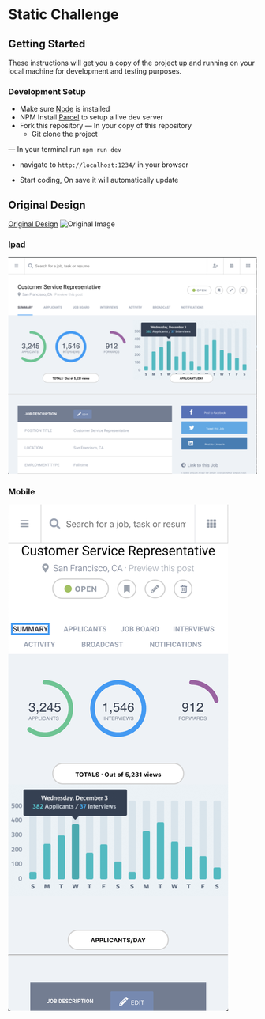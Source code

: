 # Static Challenge

## Getting Started

These instructions will get you a copy of the project up and running on your local machine for development and testing purposes.

### Development Setup

- Make sure [Node](https://nodejs.org/en/download/) is installed
- NPM Install [Parcel](https://parceljs.org/getting_started.html) to setup a live dev server
- Fork this repository
  — In your copy of this repository
  - Git clone the project

— In your terminal run `npm run dev`

- navigate to `http://localhost:1234/` in your browser

- Start coding, On save it will automatically update

## Original Design

[Original Design](http://frontend.turing.io/projects/m1-static-comp-2.html)
![Original Image](https://cdn.dribbble.com/users/44126/screenshots/1315388/attachments/184703/job-summary.png)

### Ipad

![Ipad Design](https://github.com/marcusp619/mp-comp-challenge-3/blob/master/Ipad.png?raw=true)

### Mobile

![Mobile Design](https://github.com/marcusp619/mp-comp-challenge-3/blob/master/Mobile.png?raw=true)
